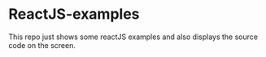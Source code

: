 # ReactJS-examples

This repo just shows some reactJS examples and also displays the source code on the screen.
